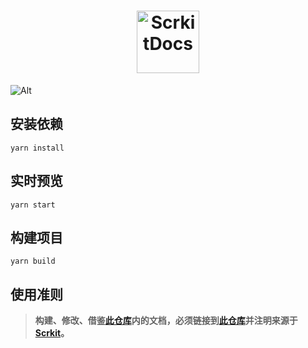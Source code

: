 <div align="center">
  <h1 align="center">
    <a href="https://docusaurus.io">
      <img src="https://scrkit.com/assets/common/images/default.png" alt="ScrkitDocs" height="100" weight="100">
    </a>
  </h1>
</div>

![Alt](https://repobeats.axiom.co/api/embed/c06d0314210e8d947c6e522ceec35dd5617335c1.svg "Repobeats analytics image")
<div >

## 安装依赖
```
yarn install
```
## 实时预览
```
yarn start
```
## 构建项目
```
yarn build
```

## 使用准则 
> **构建、修改、借鉴[此仓库](https://github.com/Kalidium/ScrkitDocs)内的文档，必须链接到[此仓库](https://github.com/Kalidium/ScrkitDocs)并注明来源于[Scrkit](https://scrkit.com/docs)。**